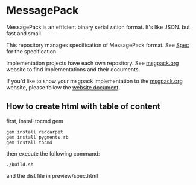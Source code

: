 MessagePack
===========

MessagePack is an efficient binary serialization format. It's like JSON. but fast and small.

This repository manages specification of MessagePack format. See [Spec](spec.md) for the specification.

Implementation projects have each own repository. See [msgpack.org](http://msgpack.org/) website to find implementations and their documents.

If you'd like to show your msgpack implementation to the [msgpack.org](http://msgpack.org/) website, please follow the [website document](https://github.com/msgpack/website).

## How to create html with table of content

first, install tocmd gem

	gem install redcarpet
	gem install pygments.rb
	gem install tocmd

then execute the following command:

	./build.sh
	
and the dist file in preview/spec.html